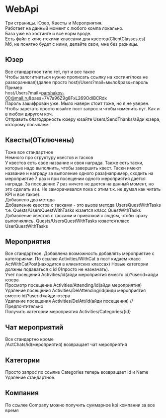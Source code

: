 # WebApi
Три страницы. Юзер, Квесты и Мероприятия.  
Работает на данный момент с любого компа локально.  
База уже на хостинге и все норм вроде.  
Есть файл с клиентскими классами для квестов(ClientClasses.cs)  
Мб, не понятно будет с ними, делайте свои, мне без разницы.  
## Юзер
Все стандартное типо гет, пут и все такое  
Чтобы залогитниться нужно прописать ссылку на хостинг(пока не разворачивал)(далее просто host)/Users?mail=мыло&pass=пароль  
Пример  
host/Users?mail=parshakov-00@mail.ru&pass=7V7a96Z9g8FxL269OdIBCRdx  
Пароль зашифрован уже. Мыло наверн стоит тоже, но я не уверен.  
Чтобы зарегать просто юзайте пост запрос и чтобы изменить пут. Как и в любом диругом крч.  
Отправить благодарность юзеру юзайте Users/SendThanks/айди юзера, которому посылаем
## Квесты(ОТключены)
Тоже все стандартное  
Немного про структуру квестов и тасков  
У квестов есть свое название и своя награда. Также есть таски, которые надо выполнить, чтобы завершить квест. Таски имеют название и награду за выполение одного раза(например, сходить на мероприятие 7 раз и при посещении одного мероприятия дается награда. За посещение 7 раз ничего не дается на данный момент, но это сделать изи. Не заморачивался пока с этим т.к. не думал как читать KPI и все такое).  
Добавлено два метода  
Добавление квестов с тасками - это вызов метода UsersQuestWithTasks т.е. Quests/UsersQuestWithTasks юзается класс QuestWithTasks  
Добавление квестов с тасками и привязкой к людям, чтобы сразу выполнялись. Quests/UsersQuestWithTasks юзается класс UserQuestWithTasks  
## Мероприятия
Все стандартное.
Добавлена возможность добавлять мероприятие с категориями. По ссылке Activities/WithCat в пост кидаем класс ActWithCatPost(находится в клиентских классах)
Новые категории должны подаваться с id 0(просто не назначать).  
Учет посещений Activities/id(айди мероприятия вместо id)?userid=айди юзера  
Просмотр посещение Activities/Attending/id(айди мероприятия)
Удаление посещения Activities/DelAttending/id(айди мероприятия вместо id)?userid=айди юзера  
Удаление посещения Activities/DelAtt/id(айди посещения) //Предпочтительно  
Получить категории мероприятия Activities/Categories/{id}
## Чат мероприятий
Все стандартно кроме  
/ActChats/id(мероприятия) возвращает чат мероприятия
## Категории
Просто запрос по ссылке Categories теперь возвращает Id и Name
Удаление стандартное.
## Компания 
По ссылке Company можно получить суммарное kpi компании за все время
